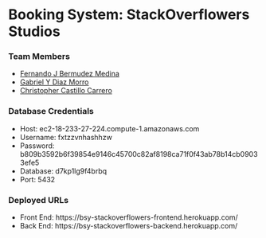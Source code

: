 # Booking System: StackOverflowers Studios
<h3> Team Members </h3> 
<ul> 
    <li> <a href="https://github.com/bermed28">Fernando J Bermudez Medina</a> </li>
    <li> <a href="https://github.com/gabrieldiazmorro">Gabriel Y Diaz Morro</a> </li>
    <li> <a href="https://github.com/chris36021">Christopher Castillo Carrero</a> </li>
</ul>

<h3> Database Credentials </h3> 
<ul> 
    <li> Host: ec2-18-233-27-224.compute-1.amazonaws.com </li>
    <li> Username: fxtzzvnhashhzw </li>
    <li> Password: b809b3592b6f39854e9146c45700c82af8198ca71f0f43ab78b14cb09033efe5 </li>
    <li> Database: d7kp1lg9f4brbq </li>
    <li> Port: 5432 </li>
</ul>

<h3> Deployed URLs </h3> 
<ul> 
    <li> Front End: https://bsy-stackoverflowers-frontend.herokuapp.com/ </li>
    <li> Back End: https://bsy-stackoverflowers-backend.herokuapp.com/ </li>
</ul>
